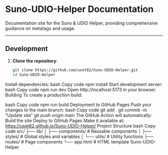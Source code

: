 # Suno-UDIO-Helper Documentation

Documentation site for the Suno & UDIO Helper, providing comprehensive guidance on metatags and usage.

---

## Development

1. **Clone the repository**:
   ```bash
   git clone https://github.com/uset82/Suno-UDIO-Helper.git
   cd Suno-UDIO-Helper
Install dependencies:
bash
Copy code
npm install
Start development server:
bash
Copy code
npm run dev
Open http://localhost:5173 in your browser.
Building
To create a production build:

bash
Copy code
npm run build
Deployment to GitHub Pages
Push your changes to the main branch:
bash
Copy code
git add .
git commit -m "Update site"
git push origin main
The GitHub Action will automatically:
Build the site
Deploy to GitHub Pages
Make it available at: https://uset82.github.io/Suno-UDIO-Helper/
Project Structure
bash
Copy code
src/
├── lib/
│   ├── components/    # Reusable components
│   ├── styles/        # Global styles and variables
│   └── utils/         # Utility functions
├── routes/            # Page components
└── app.html           # HTML template
Suno-UDIO-Helper
